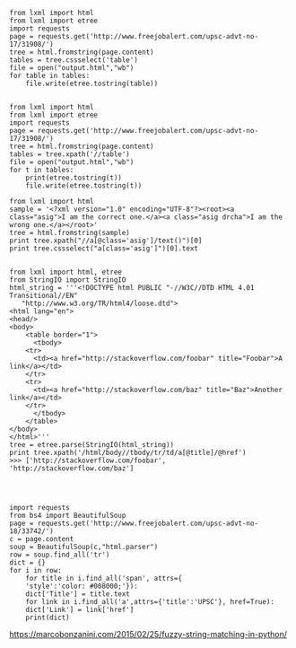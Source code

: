 	from lxml import html
	from lxml import etree
	import requests
	page = requests.get('http://www.freejobalert.com/upsc-advt-no-17/31908/')
	tree = html.fromstring(page.content)
	tables = tree.cssselect('table')
	file = open("output.html","wb") 
	for table in tables:
	    file.write(etree.tostring(table))


	from lxml import html
	from lxml import etree
	import requests
	page = requests.get('http://www.freejobalert.com/upsc-advt-no-17/31908/')
	tree = html.fromstring(page.content)
	tables = tree.xpath('//table')
	file = open("output.html","wb") 
	for t in tables:
		print(etree.tostring(t))
		file.write(etree.tostring(t))

	from lxml import html
	sample = '<?xml version="1.0" encoding="UTF-8"?><root><a class="asig">I am the correct one.</a><a class="asig drcha">I am the wrong one.</a></root>'
	tree = html.fromstring(sample)
	print tree.xpath("//a[@class='asig']/text()")[0]
	print tree.cssselect("a[class='asig']")[0].text
	

	from lxml import html, etree
	from StringIO import StringIO
	html_string = '''<!DOCTYPE html PUBLIC "-//W3C//DTD HTML 4.01 Transitional//EN"
	   "http://www.w3.org/TR/html4/loose.dtd">
	<html lang="en">
	<head/>
	<body>
	    <table border="1">
	      <tbody>
		<tr>
		  <td><a href="http://stackoverflow.com/foobar" title="Foobar">A link</a></td>
		</tr>
		<tr>
		  <td><a href="http://stackoverflow.com/baz" title="Baz">Another link</a></td>
		</tr>
	      </tbody>
	    </table>
	</body>
	</html>'''
	tree = etree.parse(StringIO(html_string))
	print tree.xpath('/html/body//tbody/tr/td/a[@title]/@href')
	>>> ['http://stackoverflow.com/foobar', 'http://stackoverflow.com/baz']




	import requests
	from bs4 import BeautifulSoup
	page = requests.get('http://www.freejobalert.com/upsc-advt-no-18/33742/')
	c = page.content
	soup = BeautifulSoup(c,"html.parser")
	row = soup.find_all('tr')
	dict = {}
	for i in row:
	    for title in i.find_all('span', attrs={
		'style':'color: #008000;'}):
		dict['Title'] = title.text
	    for link in i.find_all('a',attrs={'title':'UPSC'}, href=True):
		dict['Link'] = link['href']
		print(dict)




https://marcobonzanini.com/2015/02/25/fuzzy-string-matching-in-python/
